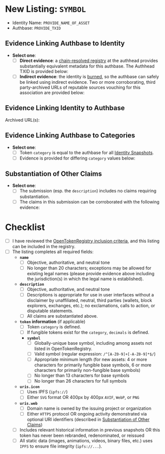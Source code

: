 <!-- For new listings and metadata updates, please fill in the template below. For other pull requests, please delete this template and describe your pull request. -->

# New Listing: `SYMBOL` <!-- or `NAME` for non-token identities -->

<!-- Replace the `PROVIDE...` fields below to add context to this PR: -->

- Identity Name: `PROVIDE_NAME_OF_ASSET`
- Authbase: `PROVIDE_TXID`

## Evidence Linking Authbase to Identity

<!-- First, we need to prove that the on-chain identity defined by the authbase self-identifies as the submitted identity. This prevents an attacker from publicly claiming to control an authbase they do not control. Mark the type of proof you're providing by entering an `x` in the appropriate checkbox: (Change one `[ ]` to `[x]`) -->

- **Select one**:
  - [ ] **Direct evidence**: a [chain-resolved registry](https://cashtokens.org/docs/bcmr/chip#chain-resolved-registries) at the authhead provides substantially equivalent metadata for this authbase. The Authhead TXID is provided below:
  - [ ] **Indirect evidence**: the identity is [burned](https://cashtokens.org/docs/bcmr/chip#burned-identities), so the authbase can safely be linked using indirect evidence. Two or more corroborating, third party-archived URLs of reputable sources vouching for this association are provided below:

<!-- If "Direct evidence" is checked, provide the Authhead TXID here.

If "Indirect evidence" is checked, provide at least two third-party archived URLs (archive.org, archive.is, etc.) of reputable sources vouching for this association. If the archiving service does not include the original URL in the archived URLs (i.e. it also shortens URLs), please also provide the original URL. -->

## Evidence Linking Identity to Authbase

<!-- Next, we need to prove that the real-world entity self-identifies as the on-chain identity defined by the authbase. This protects known entities from being associated with an attacker-controlled on-chain identity. -->

Archived URL(s):

<!-- Provide a third-party archived URL to a statement by the represented identity claiming the submitted authbase as the root of their on-chain identity. Multiple source are encouraged (e.g. a website, social media profiles, etc.) -->

## Evidence Linking Authbase to Categories

<!-- If they differ, we need to prove that all submitted token categories are/were issued or controlled by the authbase.

As with linking the authbase to this identity, we'll need to demonstrate that each claimed category self-identifies as associated with the authbase via either direct or indirect evidence. -->

- **Select one**:
  - [ ] Token `category` is equal to the authbase for all [Identity Snapshots](https://cashtokens.org/docs/bcmr/chip#identity-snapshots).
  - [ ] Evidence is provided for differing `category` values below:

<!-- Provide evidence for each category claimed in the history of the identity other than the authbase. Uncomment and duplicate the below section as needed: -->

<!--

- Differing `category`: `PROVIDE_CATEGORY_ID`
- **Select one**:
  - [ ] **Direct evidence** – category's authhead TXID with a corroborating chain-resolved registry:
  - [ ] **Indirect evidence** – the category's identity is [burned](https://cashtokens.org/docs/bcmr/chip#burned-identities) or widely understood to be lost, abandoned, compromised, or destroyed; two or more third-party archived URLs of reputable sources vouching for this association:

[Provide evidence here]

-->

## Substantiation of Other Claims

<!-- Finally, if the submitted `description` makes any claims about the behavior of tokens, please submit any additional information to help reviewers corroborate statements of fact in your `description` or other fields. -->

- **Select one**:
  - [ ] The submission (esp. the `description`) includes no claims requiring substantiation.
  - [ ] The claims in this submission can be corroborated with the following evidence:

<!-- Please provide third-party archived URLs to security reviews, attestations, audits, and other resources that substantiate this submission. For each resource, please provide an summary of the claims that can be verified using the resource. -->

# Checklist

- [ ] I have reviewed the [OpenTokenRegistry inclusion criteria](https://otr.cash/docs/list#inclusion-criteria), and this listing can be included in the registry.
- [ ] The listing completes all required fields:
  - **`name`**
    - [ ] Objective, authoritative, and neutral tone
    - [ ] No longer than 20 characters; exceptions may be allowed for existing legal names (please provide evidence above including the jurisdiction(s) in which the legal name is established).
  - **`description`**
    - [ ] Objective, authoritative, and neutral tone
    - [ ] Descriptions is appropriate for use in user interfaces without a disclaimer by unaffiliated, neutral, third parties (wallets, block explorers, exchanges, etc.); no exclamations, calls to action, or disputable statements.
    - [ ] All claims are substantiated above.
  - **`token` information** (if applicable)
    - [ ] Token `category` is defined.
    - [ ] If fungible tokens exist for the `category`, `decimals` is defined.
    - **`symbol`**
      - [ ] Globally-unique base symbol, including among assets not listed in OpenTokenRegistry.
      - [ ] Valid symbol (regular expression: `/^[A-Z0-9]+[-A-Z0-9]*$/`)
      - [ ] Appropriate minimum length (for new assets: 4 or more characters for primarily fungible base symbols, 6 or more characters for primarily non-fungible base symbols)
      - [ ] No longer than 13 characters for base symbols
      - [ ] No longer than 26 characters for full symbols
  - **`uris.icon`**
    - [ ] Uses IPFS (`ipfs://`)
    - [ ] Either `SVG` format OR 400px by 400px `AVIF`, `WebP`, or `PNG`
  - **`uris.web`**
    - [ ] Domain name is owned by the issuing project or organization
    - [ ] Either `HTTPS` protocol OR ongoing activity demonstrated via optional URI identifiers (described in [Substantiation of Other Claims](#substantiation-of-other-claims))
  - [ ] Includes relevant historical information in previous snapshots OR this token has never been rebranded, redenominated, or reissued
  - [ ] All static data (images, animations, videos, binary files, etc.) uses `IPFS` to ensure file integrity (`ipfs://...`).
